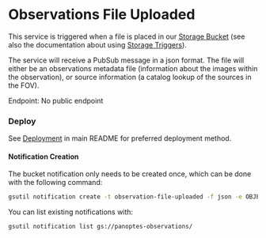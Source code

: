 Observations File Uploaded
==========================

This service is triggered  when a file is placed in our [Storage Bucket](https://cloud.google.com/storage/)
(see also the documentation about using [Storage Triggers](https://cloud.google.com/functions/docs/calling/storage)).

The service will receive a PubSub message in a json format. The file will either be
an observations metadata file (information about the images within the observation),
or source information (a catalog lookup of the sources in the FOV).

Endpoint: No public endpoint

### Deploy

See [Deployment](../README.md#deploy) in main README for preferred deployment method.


#### Notification Creation

The bucket notification only needs to be created once, which can be done with the following command:

```sh
gsutil notification create -t observation-file-uploaded -f json -e OBJECT_FINALIZE gs://panoptes-observations/
```

You can list existing notifications with:

```sh
gsutil notification list gs://panoptes-observations/
```

